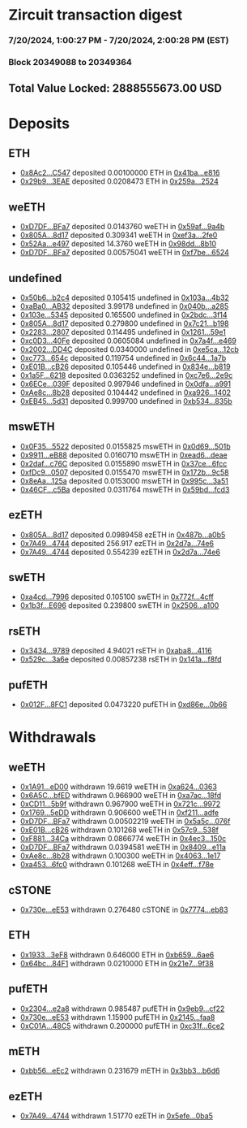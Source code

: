 # Zircuit transaction digest
### 7/20/2024, 1:00:27 PM - 7/20/2024, 2:00:28 PM (EST)
### Block 20349088 to 20349364

## Total Value Locked: 2888555673.00 USD

# Deposits
## ETH
- [0x8Ac2...C547](https://etherscan.io/address/0x8Ac2168F010945C19eC1cA0cd606aA2cDf47C547) deposited 0.00100000 ETH in [0x41ba...e816](https://etherscan.io/tx/0x8Ac2168F010945C19eC1cA0cd606aA2cDf47C547)
- [0x29b9...3EAE](https://etherscan.io/address/0x29b95e846A51A5a367BaB4c57e48f379ad6d3EAE) deposited 0.0208473 ETH in [0x259a...2524](https://etherscan.io/tx/0x29b95e846A51A5a367BaB4c57e48f379ad6d3EAE)
## weETH
- [0xD7DF...BFa7](https://etherscan.io/address/0xD7DF7E085214743530afF339aFC420c7c720BFa7) deposited 0.0143760 weETH in [0x59af...9a4b](https://etherscan.io/tx/0xD7DF7E085214743530afF339aFC420c7c720BFa7)
- [0x805A...8d17](https://etherscan.io/address/0x805Aa8a36aCab196c89980122d48CEc4B9f88d17) deposited 0.309341 weETH in [0xef3a...2fe0](https://etherscan.io/tx/0x805Aa8a36aCab196c89980122d48CEc4B9f88d17)
- [0x52Aa...e497](https://etherscan.io/address/0x52Aa899454998Be5b000Ad077a46Bbe360F4e497) deposited 14.3760 weETH in [0x98dd...8b10](https://etherscan.io/tx/0x52Aa899454998Be5b000Ad077a46Bbe360F4e497)
- [0xD7DF...BFa7](https://etherscan.io/address/0xD7DF7E085214743530afF339aFC420c7c720BFa7) deposited 0.00575041 weETH in [0xf7be...6524](https://etherscan.io/tx/0xD7DF7E085214743530afF339aFC420c7c720BFa7)
## undefined
- [0x50b6...b2c4](https://etherscan.io/address/0x50b68702548fd2BFdE1C4c02129CB2cE7067b2c4) deposited 0.105415 undefined in [0x103a...4b32](https://etherscan.io/tx/0x50b68702548fd2BFdE1C4c02129CB2cE7067b2c4)
- [0xaBa0...AB32](https://etherscan.io/address/0xaBa076B5D9BA504b39B9768DD33d700b1c03AB32) deposited 3.99178 undefined in [0x040b...a285](https://etherscan.io/tx/0xaBa076B5D9BA504b39B9768DD33d700b1c03AB32)
- [0x103e...5345](https://etherscan.io/address/0x103eF4F319F55f251Db8e703C668cd947C165345) deposited 0.165500 undefined in [0x2bdc...3f14](https://etherscan.io/tx/0x103eF4F319F55f251Db8e703C668cd947C165345)
- [0x805A...8d17](https://etherscan.io/address/0x805Aa8a36aCab196c89980122d48CEc4B9f88d17) deposited 0.279800 undefined in [0x7c21...b198](https://etherscan.io/tx/0x805Aa8a36aCab196c89980122d48CEc4B9f88d17)
- [0x2283...2807](https://etherscan.io/address/0x2283e40A543c452752b1738F315EDe03531E2807) deposited 0.114495 undefined in [0x1261...59e1](https://etherscan.io/tx/0x2283e40A543c452752b1738F315EDe03531E2807)
- [0xc0D3...40Fe](https://etherscan.io/address/0xc0D341fd4795e2c1CAf074F8AB4c3D47eAa140Fe) deposited 0.0605084 undefined in [0x7a4f...e469](https://etherscan.io/tx/0xc0D341fd4795e2c1CAf074F8AB4c3D47eAa140Fe)
- [0x2002...DD4C](https://etherscan.io/address/0x200239fC95f3fF4039F22eD1f650ebAd6516DD4C) deposited 0.0340000 undefined in [0xe5ca...12cb](https://etherscan.io/tx/0x200239fC95f3fF4039F22eD1f650ebAd6516DD4C)
- [0xc773...654c](https://etherscan.io/address/0xc77371deDEe181eff0b9F8467ec94FeD6B74654c) deposited 0.119754 undefined in [0x6c44...1a7b](https://etherscan.io/tx/0xc77371deDEe181eff0b9F8467ec94FeD6B74654c)
- [0xE01B...cB26](https://etherscan.io/address/0xE01B06fCcbA3E6b81BEFA5c9b1E671eEf26ecB26) deposited 0.105446 undefined in [0x834e...b819](https://etherscan.io/tx/0xE01B06fCcbA3E6b81BEFA5c9b1E671eEf26ecB26)
- [0x1a5F...6218](https://etherscan.io/address/0x1a5F0Ae374f7F63511d4806F0117D162196A6218) deposited 0.0363252 undefined in [0xc7e6...2e9c](https://etherscan.io/tx/0x1a5F0Ae374f7F63511d4806F0117D162196A6218)
- [0x6ECe...039F](https://etherscan.io/address/0x6ECe53950987B0C0AA4C19973302DB4e3fDF039F) deposited 0.997946 undefined in [0x0dfa...a991](https://etherscan.io/tx/0x6ECe53950987B0C0AA4C19973302DB4e3fDF039F)
- [0xAe8c...8b28](https://etherscan.io/address/0xAe8c95c3b6536A233EA08816E4cc53f89E428b28) deposited 0.104442 undefined in [0xa926...1402](https://etherscan.io/tx/0xAe8c95c3b6536A233EA08816E4cc53f89E428b28)
- [0xEB45...5d31](https://etherscan.io/address/0xEB4576fE753DAB07635c0Bb6c8f0A355e1Db5d31) deposited 0.999700 undefined in [0xb534...835b](https://etherscan.io/tx/0xEB4576fE753DAB07635c0Bb6c8f0A355e1Db5d31)
## mswETH
- [0x0F35...5522](https://etherscan.io/address/0x0F35b16378075C8F2da5480EB7D073Bd6aF55522) deposited 0.0155825 mswETH in [0x0d69...501b](https://etherscan.io/tx/0x0F35b16378075C8F2da5480EB7D073Bd6aF55522)
- [0x9911...eB88](https://etherscan.io/address/0x99113b0082910394C944e7CebC167FFDf108eB88) deposited 0.0160710 mswETH in [0xead6...deae](https://etherscan.io/tx/0x99113b0082910394C944e7CebC167FFDf108eB88)
- [0x2daf...c76C](https://etherscan.io/address/0x2dafbf1c1B1e2299A3C4Efa700D6FCfc7216c76C) deposited 0.0155890 mswETH in [0x37ce...6fcc](https://etherscan.io/tx/0x2dafbf1c1B1e2299A3C4Efa700D6FCfc7216c76C)
- [0xfDc9...0507](https://etherscan.io/address/0xfDc9187Cb8741aCc7c64A7B3cB0BbF0618930507) deposited 0.0155470 mswETH in [0x172b...9c58](https://etherscan.io/tx/0xfDc9187Cb8741aCc7c64A7B3cB0BbF0618930507)
- [0x8eAa...125a](https://etherscan.io/address/0x8eAa15Bd5AFdD1Bd8AC83Cc638253FA89B2E125a) deposited 0.0153000 mswETH in [0x995c...3a51](https://etherscan.io/tx/0x8eAa15Bd5AFdD1Bd8AC83Cc638253FA89B2E125a)
- [0x46CF...c5Ba](https://etherscan.io/address/0x46CF1d6722d81c25fA8966475474253C442Ec5Ba) deposited 0.0311764 mswETH in [0x59bd...fcd3](https://etherscan.io/tx/0x46CF1d6722d81c25fA8966475474253C442Ec5Ba)
## ezETH
- [0x805A...8d17](https://etherscan.io/address/0x805Aa8a36aCab196c89980122d48CEc4B9f88d17) deposited 0.0989458 ezETH in [0x487b...a0b5](https://etherscan.io/tx/0x805Aa8a36aCab196c89980122d48CEc4B9f88d17)
- [0x7A49...4744](https://etherscan.io/address/0x7A493Be5c2ce014cD049Bf178a1ac0Db1B434744) deposited 256.917 ezETH in [0x2d7a...74e6](https://etherscan.io/tx/0x7A493Be5c2ce014cD049Bf178a1ac0Db1B434744)
- [0x7A49...4744](https://etherscan.io/address/0x7A493Be5c2ce014cD049Bf178a1ac0Db1B434744) deposited 0.554239 ezETH in [0x2d7a...74e6](https://etherscan.io/tx/0x7A493Be5c2ce014cD049Bf178a1ac0Db1B434744)
## swETH
- [0xa4cd...7996](https://etherscan.io/address/0xa4cd8520dF8850CB4E457C9f48e7E80eb6E87996) deposited 0.105100 swETH in [0x772f...4cff](https://etherscan.io/tx/0xa4cd8520dF8850CB4E457C9f48e7E80eb6E87996)
- [0x1b3f...E696](https://etherscan.io/address/0x1b3f0CEAa804FBdF6a0e90a36c98b5E50754E696) deposited 0.239800 swETH in [0x2506...a100](https://etherscan.io/tx/0x1b3f0CEAa804FBdF6a0e90a36c98b5E50754E696)
## rsETH
- [0x3434...9789](https://etherscan.io/address/0x34349c5569e7B846c3558961552D2202760A9789) deposited 4.94021 rsETH in [0xaba8...4116](https://etherscan.io/tx/0x34349c5569e7B846c3558961552D2202760A9789)
- [0x529c...3a6e](https://etherscan.io/address/0x529c1388cB2fb5f5Baa52CD778f038ce5F353a6e) deposited 0.00857238 rsETH in [0x141a...f8fd](https://etherscan.io/tx/0x529c1388cB2fb5f5Baa52CD778f038ce5F353a6e)
## pufETH
- [0x012F...8FC1](https://etherscan.io/address/0x012F9EA561891403BC7BC4C55440A4eB8C3C8FC1) deposited 0.0473220 pufETH in [0xd86e...0b66](https://etherscan.io/tx/0x012F9EA561891403BC7BC4C55440A4eB8C3C8FC1)
# Withdrawals
## weETH
- [0x1A91...eD00](https://etherscan.io/address/0x1A91bC55FBcA057581fE7Ccae0F89111e704eD00) withdrawn 19.6619 weETH in [0xa624...0363](https://etherscan.io/tx/0x1A91bC55FBcA057581fE7Ccae0F89111e704eD00)
- [0x6A5C...bfED](https://etherscan.io/address/0x6A5C95059474E97DF303f5EB77ed70ed5c3dbfED) withdrawn 0.966900 weETH in [0xa7ac...18fd](https://etherscan.io/tx/0x6A5C95059474E97DF303f5EB77ed70ed5c3dbfED)
- [0xCD11...5b9f](https://etherscan.io/address/0xCD116F90113027719333AccBb853f69a09335b9f) withdrawn 0.967900 weETH in [0x721c...9972](https://etherscan.io/tx/0xCD116F90113027719333AccBb853f69a09335b9f)
- [0x1769...5eDD](https://etherscan.io/address/0x17691C9B9838B216B6C90ab0DdAe8D7Acd635eDD) withdrawn 0.906600 weETH in [0xf211...adfe](https://etherscan.io/tx/0x17691C9B9838B216B6C90ab0DdAe8D7Acd635eDD)
- [0xD7DF...BFa7](https://etherscan.io/address/0xD7DF7E085214743530afF339aFC420c7c720BFa7) withdrawn 0.00502219 weETH in [0x5a5c...076f](https://etherscan.io/tx/0xD7DF7E085214743530afF339aFC420c7c720BFa7)
- [0xE01B...cB26](https://etherscan.io/address/0xE01B06fCcbA3E6b81BEFA5c9b1E671eEf26ecB26) withdrawn 0.101268 weETH in [0x57c9...538f](https://etherscan.io/tx/0xE01B06fCcbA3E6b81BEFA5c9b1E671eEf26ecB26)
- [0xF881...34Ca](https://etherscan.io/address/0xF88169D46f2bA2F98a50BD8De84F3fF4f0eb34Ca) withdrawn 0.0866774 weETH in [0x4ec3...150c](https://etherscan.io/tx/0xF88169D46f2bA2F98a50BD8De84F3fF4f0eb34Ca)
- [0xD7DF...BFa7](https://etherscan.io/address/0xD7DF7E085214743530afF339aFC420c7c720BFa7) withdrawn 0.0394581 weETH in [0x8409...e11a](https://etherscan.io/tx/0xD7DF7E085214743530afF339aFC420c7c720BFa7)
- [0xAe8c...8b28](https://etherscan.io/address/0xAe8c95c3b6536A233EA08816E4cc53f89E428b28) withdrawn 0.100300 weETH in [0x4063...1e17](https://etherscan.io/tx/0xAe8c95c3b6536A233EA08816E4cc53f89E428b28)
- [0xa453...6fc0](https://etherscan.io/address/0xa453F6c09efa2d5aa9c831e7092B0fcE6D3D6fc0) withdrawn 0.101268 weETH in [0x4eff...f78e](https://etherscan.io/tx/0xa453F6c09efa2d5aa9c831e7092B0fcE6D3D6fc0)
## cSTONE
- [0x730e...eE53](https://etherscan.io/address/0x730e0E40B5053dA12A830C6Ea75037befdcFeE53) withdrawn 0.276480 cSTONE in [0x7774...eb83](https://etherscan.io/tx/0x730e0E40B5053dA12A830C6Ea75037befdcFeE53)
## ETH
- [0x1933...3eF8](https://etherscan.io/address/0x1933B1D39C6C57b2848dEe573D25D014918E3eF8) withdrawn 0.646000 ETH in [0xb659...6ae6](https://etherscan.io/tx/0x1933B1D39C6C57b2848dEe573D25D014918E3eF8)
- [0x64bc...84F1](https://etherscan.io/address/0x64bcc6eAa36Cd00D8d5069Af72B9Ae916a8884F1) withdrawn 0.0210000 ETH in [0x21e7...9f38](https://etherscan.io/tx/0x64bcc6eAa36Cd00D8d5069Af72B9Ae916a8884F1)
## pufETH
- [0x2304...e2a8](https://etherscan.io/address/0x2304A91AC7EB09941c4DaD444bB8A7f6535ae2a8) withdrawn 0.985487 pufETH in [0x9eb9...cf22](https://etherscan.io/tx/0x2304A91AC7EB09941c4DaD444bB8A7f6535ae2a8)
- [0x730e...eE53](https://etherscan.io/address/0x730e0E40B5053dA12A830C6Ea75037befdcFeE53) withdrawn 1.15900 pufETH in [0x2145...faa8](https://etherscan.io/tx/0x730e0E40B5053dA12A830C6Ea75037befdcFeE53)
- [0xC01A...48C5](https://etherscan.io/address/0xC01A12521Af7CbA136A0411096Eb9aE51EAC48C5) withdrawn 0.200000 pufETH in [0xc31f...6ce2](https://etherscan.io/tx/0xC01A12521Af7CbA136A0411096Eb9aE51EAC48C5)
## mETH
- [0xbb56...eEc2](https://etherscan.io/address/0xbb564a7d40f32D2eeE00aD1077a600BB1462eEc2) withdrawn 0.231679 mETH in [0x3bb3...b6d6](https://etherscan.io/tx/0xbb564a7d40f32D2eeE00aD1077a600BB1462eEc2)
## ezETH
- [0x7A49...4744](https://etherscan.io/address/0x7A493Be5c2ce014cD049Bf178a1ac0Db1B434744) withdrawn 1.51770 ezETH in [0x5efe...0ba5](https://etherscan.io/tx/0x7A493Be5c2ce014cD049Bf178a1ac0Db1B434744)
